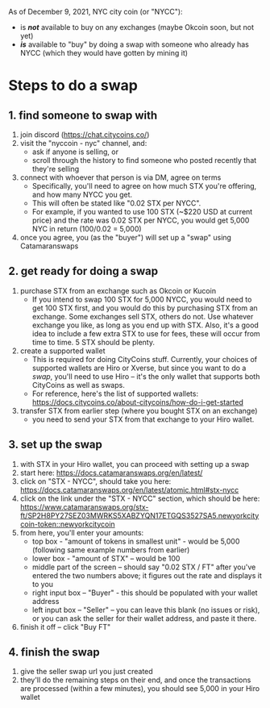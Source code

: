 As of December 9, 2021, NYC city coin (or "NYCC"):
* is _**not**_ available to buy on any exchanges (maybe Okcoin soon, but not yet)
* _**is**_ available to "buy" by doing a swap with someone who already has NYCC (which they would have gotten by mining it)

# Steps to do a swap #

## 1. find someone to swap with ##

  1. join discord (https://chat.citycoins.co/)
  1. visit the "nyccoin - nyc" channel, and:
      * ask if anyone is selling, or
      * scroll through the history to find someone who posted recently that they're selling
  1. connect with whoever that person is via DM, agree on terms
      * Specifically, you'll need to agree on how much STX you're offering, and how many NYCC you get.
      * This will often be stated like "0.02 STX per NYCC".
      * For example, if you wanted to use 100 STX (~$220 USD at current price) and the rate was 0.02 STX per NYCC, you would get 5,000 NYC in return (100/0.02 = 5,000)
  1. once you agree, you (as the "buyer") will set up a "swap" using Catamaranswaps

## 2. get ready for doing a swap ##
  1. purchase STX from an exchange such as Okcoin or Kucoin
      * If you intend to swap 100 STX for 5,000 NYCC, you would need to get 100 STX first, and you would do this by purchasing STX from an exchange.
        Some exchanges sell STX, others do not. Use whatever exchange you like, as long as you end up with STX. Also, it's a good idea to include a few extra STX to use for fees, these will occur from time to time. 5 STX should be plenty.
  1. create a supported wallet
      * This is required for doing CityCoins stuff. Currently, your choices of supported wallets are Hiro or Xverse, but since you want to do a _swap_, you'll need to use Hiro – it's the only wallet that supports both CityCoins as well as swaps.
      * For reference, here's the list of supported wallets: https://docs.citycoins.co/about-citycoins/how-do-i-get-started
  1. transfer STX from earlier step (where you bought STX on an exchange)
      * you need to send your STX from that exchange to your Hiro wallet.

## 3. set up the swap ##
  1. with STX in your Hiro wallet, you can proceed with setting up a swap
  1. start here: https://docs.catamaranswaps.org/en/latest/
  1. click on "STX - NYCC", should take you here: https://docs.catamaranswaps.org/en/latest/atomic.html#stx-nycc
  1. click on the link under the "STX - NYCC" section, which should be here: https://www.catamaranswaps.org/stx-ft/SP2H8PY27SEZ03MWRKS5XABZYQN17ETGQS3527SA5.newyorkcitycoin-token::newyorkcitycoin
  1. from here, you'll enter your amounts:
      * top box - "amount of tokens in smallest unit" - would be 5,000 (following same example numbers from earlier)
      * lower box - "amount of STX" – would be 100
      * middle part of the screen – should say "0.02 STX / FT" after you've entered the two numbers above; it figures out the rate and displays it to you
      * right input box – "Buyer" - this should be populated with your wallet address
      * left input box – "Seller" – you can leave this blank (no issues or risk), or you can ask the seller for their wallet address, and paste it there.
  1. finish it off – click "Buy FT"
    
## 4. finish the swap ##
  1. give the seller swap url you just created
  1. they'll do the remaining steps on their end, and once the transactions are processed (within a few minutes), you should see 5,000 in your Hiro wallet
